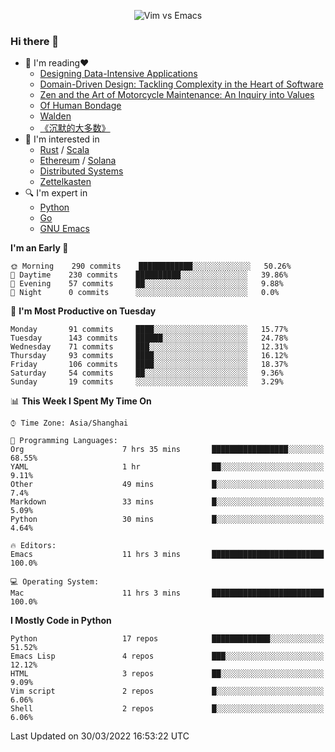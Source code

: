 <p align="center">
    <img src="https://gist.githubusercontent.com/coldnight/e696baffb094e71c96cb302118878eae/raw/40ea5053a6f66cc65f90f437e4173497da225958/banner.gif" alt="Vim vs Emacs" />
</p>

### Hi there 👋

- 📖 I'm reading❤️
    + [Designing Data-Intensive Applications](https://www.oreilly.com/library/view/designing-data-intensive-applications/9781491903063/)
    + [Domain-Driven Design: Tackling Complexity in the Heart of Software](https://www.dddcommunity.org/book/evans_2003/)
    + [Zen and the Art of Motorcycle Maintenance: An Inquiry into Values](https://en.wikipedia.org/wiki/Zen_and_the_Art_of_Motorcycle_Maintenance)
    + [Of Human Bondage](https://en.wikipedia.org/wiki/Of_Human_Bondage)
    + [Walden](https://en.wikipedia.org/wiki/Walden)
    + [《沉默的大多数》](https://en.wikipedia.org/wiki/Silent_majority)
- 🌱 I'm interested in
    + [Rust](https://www.rust-lang.org/) / [Scala](https://www.scala-lang.org/)
    + [Ethereum](https://ethereum.org/en/) / [Solana](https://solana.com/)
	+ [Distributed Systems](https://www.linuxzen.com/notes/topics/20200320174417_%E5%88%86%E5%B8%83%E5%BC%8F/)
	+ [Zettelkasten](https://www.linuxzen.com/notes/notes/20220120080920-slip_box/)
- 🔍 I'm expert in
    + [Python](https://www.python.org/)
    + [Go](https://go.dev/)
    + [GNU Emacs](https://www.gnu.org/software/emacs/)

<!--START_SECTION:waka-->
**I'm an Early 🐤** 

```text
🌞 Morning    290 commits    ████████████░░░░░░░░░░░░░   50.26% 
🌆 Daytime    230 commits    ██████████░░░░░░░░░░░░░░░   39.86% 
🌃 Evening    57 commits     ██░░░░░░░░░░░░░░░░░░░░░░░   9.88% 
🌙 Night      0 commits      ░░░░░░░░░░░░░░░░░░░░░░░░░   0.0%

```
📅 **I'm Most Productive on Tuesday** 

```text
Monday       91 commits     ████░░░░░░░░░░░░░░░░░░░░░   15.77% 
Tuesday      143 commits    ██████░░░░░░░░░░░░░░░░░░░   24.78% 
Wednesday    71 commits     ███░░░░░░░░░░░░░░░░░░░░░░   12.31% 
Thursday     93 commits     ████░░░░░░░░░░░░░░░░░░░░░   16.12% 
Friday       106 commits    ████░░░░░░░░░░░░░░░░░░░░░   18.37% 
Saturday     54 commits     ██░░░░░░░░░░░░░░░░░░░░░░░   9.36% 
Sunday       19 commits     ░░░░░░░░░░░░░░░░░░░░░░░░░   3.29%

```


📊 **This Week I Spent My Time On** 

```text
⌚︎ Time Zone: Asia/Shanghai

💬 Programming Languages: 
Org                      7 hrs 35 mins       █████████████████░░░░░░░░   68.55% 
YAML                     1 hr                ██░░░░░░░░░░░░░░░░░░░░░░░   9.11% 
Other                    49 mins             █░░░░░░░░░░░░░░░░░░░░░░░░   7.4% 
Markdown                 33 mins             █░░░░░░░░░░░░░░░░░░░░░░░░   5.09% 
Python                   30 mins             █░░░░░░░░░░░░░░░░░░░░░░░░   4.64%

🔥 Editors: 
Emacs                    11 hrs 3 mins       █████████████████████████   100.0%

💻 Operating System: 
Mac                      11 hrs 3 mins       █████████████████████████   100.0%

```

**I Mostly Code in Python** 

```text
Python                   17 repos            █████████████░░░░░░░░░░░░   51.52% 
Emacs Lisp               4 repos             ███░░░░░░░░░░░░░░░░░░░░░░   12.12% 
HTML                     3 repos             ██░░░░░░░░░░░░░░░░░░░░░░░   9.09% 
Vim script               2 repos             █░░░░░░░░░░░░░░░░░░░░░░░░   6.06% 
Shell                    2 repos             █░░░░░░░░░░░░░░░░░░░░░░░░   6.06%

```



 Last Updated on 30/03/2022 16:53:22 UTC
<!--END_SECTION:waka-->

